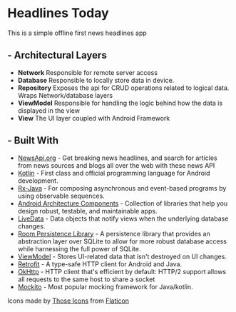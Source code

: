 # Headlines Today

This is a simple offline first news headlines app

## - Architectural Layers
- **Network** Responsible for remote server access
- **Database** Responsible to locally store data in device.
- **Repository** Exposes the api for CRUD operations related to logical data. Wraps Network/database layers
- **ViewModel** Responsible for handling the logic behind how the data is displayed in the view
- **View** The UI layer coupled with Android Framework


## - Built With
- [NewsApi.org](https://newsapi.org/) - Get breaking news headlines, and search for articles from news sources and blogs all over the web with these news API
- [Kotlin](https://kotlinlang.org/) - First class and official programming language for Android development.
- [Rx-Java](https://github.com/ReactiveX/RxJava) - For composing asynchronous and event-based programs by using observable sequences.
- [Android Architecture Components](https://developer.android.com/topic/libraries/architecture) - Collection of libraries that help you design robust, testable, and maintainable apps.
- [LiveData](https://developer.android.com/topic/libraries/architecture/livedata) - Data objects that notify views when the underlying database changes.
- [Room Persistence Library](https://developer.android.com/topic/libraries/architecture/room) - A persistence library that provides an abstraction layer over SQLite to allow for more robust database access while harnessing the full power of SQLite.
- [ViewModel](https://developer.android.com/topic/libraries/architecture/viewmodel) - Stores UI-related data that isn't destroyed on UI changes.
- [Retrofit](https://square.github.io/retrofit/) - A type-safe HTTP client for Android and Java.
- [OkHttp](http://square.github.io/okhttp/) - HTTP client that's efficient by default: HTTP/2 support allows all requests to the same host to share a socket
- [Mockito](http://site.mockito.org/) - Most popular mocking framework for Java/kotlin.

Icons made by [Those Icons](https://www.flaticon.com/authors/those-icons) from [Flaticon](https://www.flaticon.com)